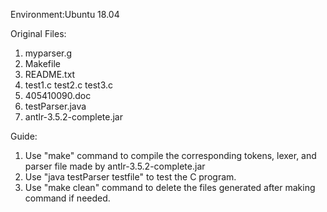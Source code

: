 Environment:Ubuntu 18.04

Original Files: 
1. myparser.g
2. Makefile
3. README.txt
4. test1.c test2.c test3.c 
5. 405410090.doc
6. testParser.java
7. antlr-3.5.2-complete.jar

Guide:
1. Use "make" command to compile the corresponding tokens, lexer, and parser file made by antlr-3.5.2-complete.jar
2. Use "java testParser testfile" to test the C program.
3. Use "make clean" command to delete the files generated after making command if needed.

